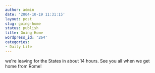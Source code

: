 ```yaml
---
author: admin
date: '2004-10-19 11:31:15'
layout: post
slug: going-home
status: publish
title: Going Home
wordpress_id: '264'
categories:
- Daily Life
---
```

we're leaving for the States in about 14 hours. See you all when we get home from Rome!
